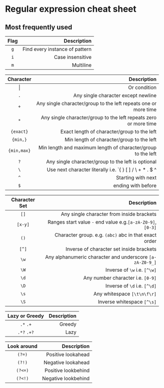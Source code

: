 # Regular expression cheat sheet

## Most frequently used

| Flag   |      Description      | 
|:----------:|-------------:|
| `g` |  Find every instance of pattern | 
| `i` |    Case insensitive   | 
| `m` |    Multiline   | 

| Character   |      Description      | 
|:----------:|-------------:|
| &#124; |    Or condition   |     
| `.` |    Any single character except newline   |     
| `+` |  Any single character/group to the left repeats one or more time | 
| `*` | Any single character/group to the left repeats zero or more time |
| `{exact}` |    Exact length of character/group to the left   |     
| `{min,}` |    Min length of character/group to the left   |     
| `{min,max}` |    Min length and maximum length of character/group to the left   |     
| `?` |    Any single character/group to the left is optional   |     
| `\` |    Use next character literally i.e. `{ } [ ] / \ + * . $ ^ | ?`  |     
| `^` |    Starting with next   |     
| `$` |    ending with before   |     

| Character Set  |      Description      | 
|:----------:|-------------:|
| `[]` |    Any single character from inside brackets   |     
| `[x-y]` |    Ranges start value `-` end value e.g.`[a-zA-Z0-9]`, `[0-3]`    |     
| `()` |    Character group. e.g. `(abc)` abc in that exact order   |     
| `[^]` |    Inverse of character set inside brackets   |     
| `\w` |    Any alphanumeric character and underscore `[a-zA-Z0-9_]`   |     
| `\W` |    Inverse of `\w` i.e. `[^\w]`   |     
| `\d` |    Any number character i.e. `[0-9]`   |     
| `\D` |    Inverse of `\d` i.e. `[^\d]`   |     
| `\s` |    Any whitespace `[\t\n\f\r]`   |     
| `\S` |    Inverse whitespace `[^\s]`   | 

| Lazy or Greedy  |      Description      | 
|:----------:|-------------:|
| `.*` `.+` |    Greedy   |     
| `.*?` `.+?` |    Lazy   |     

| Look around  |      Description      | 
|:----------:|-------------:|
| `(?=)` |    Positive lookahead   |     
| `(?!)` |    Negative lookahead   |     
| `(?<=)` |    Positive lookbehind   |     
| `(?<!)` |    Negative lookbehind   |     